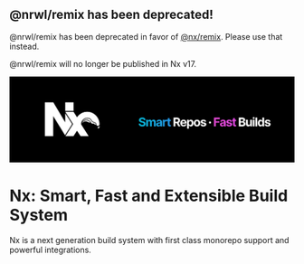 ## @nrwl/remix has been deprecated!

@nrwl/remix has been deprecated in favor of [@nx/remix](https://www.npmjs.com/package/@nx/remix). Please use that instead.

@nrwl/remix will no longer be published in Nx v17.

<p style="text-align: center;"><img src="https://raw.githubusercontent.com/nrwl/nx/master/images/nx.png" width="600" alt="Nx - Smart, Fast and Extensible Build System"></p>

# Nx: Smart, Fast and Extensible Build System

Nx is a next generation build system with first class monorepo support and powerful integrations.
